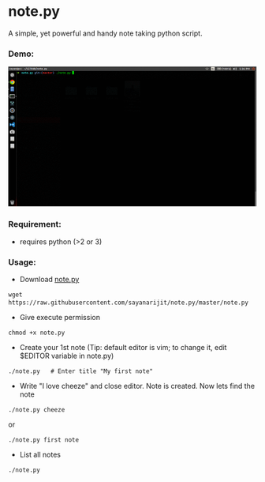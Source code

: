# note.py

A simple, yet powerful and handy note taking python script.

### Demo:
![demo.gif](https://raw.githubusercontent.com/sayanarijit/note.py/master/demo.gif)

### Requirement:
* requires python (>2 or 3)

### Usage:
* Download [note.py](https://raw.githubusercontent.com/sayanarijit/note.py/master/note.py)
```
wget https://raw.githubusercontent.com/sayanarijit/note.py/master/note.py
```
* Give execute permission
```
chmod +x note.py
```
* Create your 1st note (Tip: default editor is vim; to change it, edit $EDITOR variable in note.py)
```
./note.py   # Enter title "My first note"
```
* Write "I love cheeze" and close editor. Note is created. Now lets find the note
```
./note.py cheeze
```
or
```
./note.py first note
```
* List all notes
```
./note.py
```
